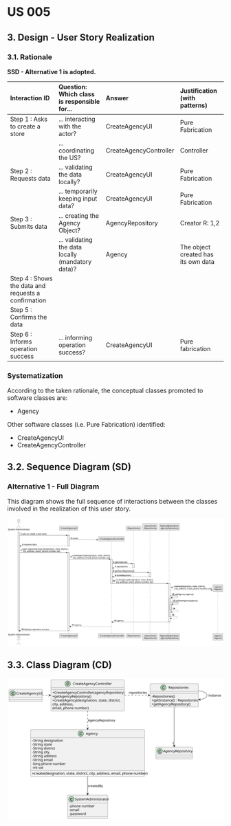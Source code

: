 # US 005

## 3. Design - User Story Realization 

### 3.1. Rationale

**SSD - Alternative 1 is adopted.**

| Interaction ID                                      | Question: Which class is responsible for...       | Answer                 | Justification (with patterns)       |
|:----------------------------------------------------|:--------------------------------------------------|:-----------------------|:------------------------------------|
| Step 1 : Asks to create a store                     | 	... interacting with the actor?                  | CreateAgencyUI         | Pure Fabrication                    |
| 			  		                                             | ... coordinating the US?                          | CreateAgencyController | Controller                          |
| Step 2 : Requests data  		                          | ... validating the data locally?							           | CreateAgencyUI         | Pure Fabrication                    |
|                                                     | ... temporarily keeping input data?               | CreateAgencyUI         | Pure Fabrication                    |
| Step 3 : Submits data 		                            | ... creating the Agency Object?                   | AgencyRepository       | Creator R: 1,2                      |
|                                                     | ... validating the data locally (mandatory data)? | Agency                 | The object created has its own data |
| Step 4 : Shows the data and requests a confirmation |                                                   |                        |                                     |
| Step 5 : Confirms the data                          |                                                   |                        |                                     |
| Step 6 : Informs operation success                  | ... informing operation success?                  | CreateAgencyUI         | Pure fabrication                    |

### Systematization ##

According to the taken rationale, the conceptual classes promoted to software classes are: 

 * Agency

Other software classes (i.e. Pure Fabrication) identified: 

 * CreateAgencyUI  
 * CreateAgencyController


## 3.2. Sequence Diagram (SD)

### Alternative 1 - Full Diagram

This diagram shows the full sequence of interactions between the classes involved in the realization of this user story.

![Sequence Diagram - Full](svg/us005-sequence-diagram-full.svg)

## 3.3. Class Diagram (CD)

![Class Diagram](svg/us005-class-diagram.svg)